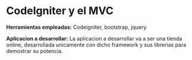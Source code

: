<h1>CodeIgniter y el MVC</h1>


<p><b>Herramientas empleadas:</b> Codeigniter, bootstrap, jquery</p>


<p><b>Aplicacion a desarrollar:</b> La aplicacion a desarrollar va a ser una tienda online, desarrollada unicamente
con dicho framework y sus librerias para demostrar su potencia.</p>

